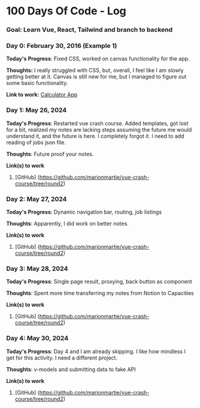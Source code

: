 # 100 Days Of Code - Log

### Goal: Learn Vue, React, Tailwind and branch to backend

### Day 0: February 30, 2016 (Example 1)

**Today's Progress**: Fixed CSS, worked on canvas functionality for the app.

**Thoughts:** I really struggled with CSS, but, overall, I feel like I am slowly getting better at it. Canvas is still new for me, but I managed to figure out some basic functionality.

**Link to work:** [Calculator App](http://www.example.com)

### Day 1: May 26, 2024

**Today's Progress**: Restarted vue crash course. Added templates, got lost for a bit, realized my notes are lacking steps assuming the future me would understand it, and the future is here. I completely forgot it. I need to add reading of jobs json file.

**Thoughts**: Future proof your notes.

**Link(s) to work**
1. [GitHub] (https://github.com/marionmartie/vue-crash-course/tree/round2)

### Day 2: May 27, 2024

**Today's Progress**: Dynamic navigation bar, routing, job listings

**Thoughts**: Apparently, I did work on better notes.

**Link(s) to work**
1. [GitHub] (https://github.com/marionmartie/vue-crash-course/tree/round2)

### Day 3: May 28, 2024

**Today's Progress**: Single page result, proxying, back button as component

**Thoughts**: Spent more time transferring my notes from Notion to Capacities

**Link(s) to work**
1. [GitHub] (https://github.com/marionmartie/vue-crash-course/tree/round2)

### Day 4: May 30, 2024

**Today's Progress**: Day 4 and I am already skipping. I like how mindless I get for this activity. I need a different project.

**Thoughts**: v-models and submitting data to fake API

**Link(s) to work**
1. [GitHub] (https://github.com/marionmartie/vue-crash-course/tree/round2)